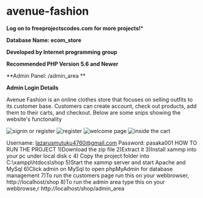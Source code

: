 # avenue-fashion

**Log on to freeprojectscodes.com for more projects!***

**Database Name: ecom_store**

**Developed by Internet programming group**

**Recommended PHP Version 5.6 and Newer**


**Admin Panel: /admin_area **

**Admin Login Details**

Avenue Fashion is an online clothes store that focuses on selling outfits to its customer base. Customers can create account, check out products, add them to their carts, and checkout.
Below are some snips showing the website's functonality

![signin or register](https://user-images.githubusercontent.com/74242600/160577380-ca24035d-f579-443e-8345-293d657d7c7e.PNG)
![register](https://user-images.githubusercontent.com/74242600/160577542-10b1b012-ae56-47b9-a84c-0b31a46bafe1.PNG)
![welcome page](https://user-images.githubusercontent.com/74242600/160577678-db53a13b-45fa-436f-90ef-aff2f78a053e.PNG)
![inside the cart](https://user-images.githubusercontent.com/74242600/160577823-68ffc963-115d-4fe3-8047-b5ad38cfdf05.PNG)


Username: lazarusmutuku4760@gmail.com
Password: pasaka001
HOW TO RUN THE PROJECT 
1)Download the zip file
2)Extract it
3)Install xammp into your pc under local disk c
4) Copy the project folder into C:\xampp\htdocs\shop
5)Start the xammp server and start Apache and MySql
6)Click admin on  MySql to open phpMyAdmin for database management
7)To run the customers page run this on your webbrowser, http://localhost/shop
8)To run the admin area type this on your webbrowse,r http://localhost/shop/admin_area

